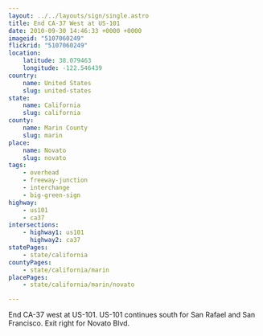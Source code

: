 ```yaml
---
layout: ../../layouts/sign/single.astro
title: End CA-37 West at US-101
date: 2010-09-30 14:46:33 +0000 +0000
imageid: "5107060249"
flickrid: "5107060249"
location:
    latitude: 38.079463
    longitude: -122.546439
country:
    name: United States
    slug: united-states
state:
    name: California
    slug: california
county:
    name: Marin County
    slug: marin
place:
    name: Novato
    slug: novato
tags:
    - overhead
    - freeway-junction
    - interchange
    - big-green-sign
highway:
    - us101
    - ca37
intersections:
    - highway1: us101
      highway2: ca37
statePages:
    - state/california
countyPages:
    - state/california/marin
placePages:
    - state/california/marin/novato

---
```

End CA-37 west at US-101.  US-101 continues south for San Rafael and San Francisco.  Exit right for Novato Blvd.